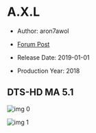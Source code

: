 # A.X.L

* Author: aron7awol

* [Forum Post](https://www.avsforum.com/threads/bass-eq-for-filtered-movies.2995212/post-57351146)

* Release Date: 2019-01-01
* Production Year: 2018

## DTS-HD MA 5.1

![img 0](https://i.imgur.com/Htjiids.jpg)

![img 1](https://i.imgur.com/McNOrgt.jpg)

